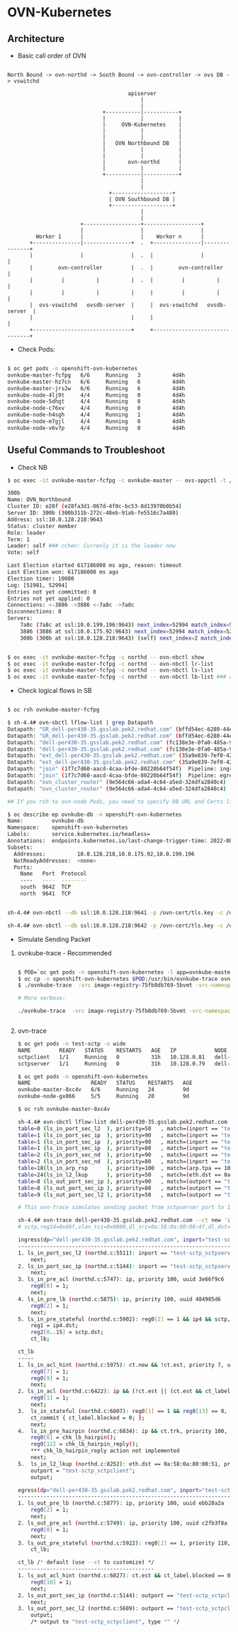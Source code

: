 # OVN-Kubernetes

## Architecture

* Basic call order of OVN

```text

North Bound -> ovn-northd -> South Bound -> ovn-controller -> ovs DB -> vswitchd

                                      apiserver
                                          |
                                          |
                              +-----------|-----------+
                              |           |           |
                              |     OVN-Kubernetes    |
                              |           |           |
                              |           |           |
                              |   OVN Northbound DB   |
                              |           |           |
                              |           |           |
                              |       ovn-northd      |
                              |           |           |
                              +-----------|-----------+
                                          |
                                          |
                                +-------------------+
                                | OVN Southbound DB |
                                +-------------------+
                                          |
                                          |
                       +------------------+------------------+
                       |                  |                  |
         Worker 1      |                  |    Worker n      |
       +---------------|---------------+  .  +---------------|---------------+
       |               |               |  .  |               |               |
       |        ovn-controller         |  .  |        ovn-controller         |
       |         |          |          |  .  |         |          |          |
       |         |          |          |     |         |          |          |
       |  ovs-vswitchd   ovsdb-server  |     |  ovs-vswitchd   ovsdb-server  |
       |                               |     |                               |
       +-------------------------------+     +-------------------------------+
```

* Check Pods:

```bash

$ oc get pods -n openshift-ovn-kubernetes
ovnkube-master-fcfpg   6/6     Running   3          4d4h
ovnkube-master-hz7cn   6/6     Running   6          4d4h
ovnkube-master-jrs2w   6/6     Running   6          4d4h
ovnkube-node-4lj9t     4/4     Running   0          4d4h
ovnkube-node-5dhgt     4/4     Running   0          4d4h
ovnkube-node-c76xv     4/4     Running   0          4d4h
ovnkube-node-h4sgh     4/4     Running   1          4d4h
ovnkube-node-m7gjl     4/4     Running   0          4d4h
ovnkube-node-v6v7p     4/4     Running   0          4d4h
```

## Useful Commands to Troubleshoot

* Check NB

```bash
$ oc exec -it ovnkube-master-fcfpg -c ovnkube-master -- ovs-appctl -t /var/run/ovn/ovnnb_db.ctl cluster/status OVN_Northbound

300b
Name: OVN_Northbound
Cluster ID: e28f (e28fa3d1-067d-4f0c-bc53-8d13970b0b54)
Server ID: 300b (300b311b-272c-48eb-91ab-fe5516c7a480)
Address: ssl:10.0.128.218:9643
Status: cluster member
Role: leader
Term: 1
Leader: self ### cchen: Currenly it is the leader now
Vote: self

Last Election started 617186008 ms ago, reason: timeout
Last Election won: 617186008 ms ago
Election timer: 10000
Log: [51981, 52994]
Entries not yet committed: 0
Entries not yet applied: 0
Connections: <-3886 ->3886 <-7a8c ->7a8c
Disconnections: 0
Servers:
    7a8c (7a8c at ssl:10.0.199.196:9643) next_index=52994 match_index=52993 last msg 2488 ms ago
    3886 (3886 at ssl:10.0.175.92:9643) next_index=52994 match_index=52993 last msg 2488 ms ago
    300b (300b at ssl:10.0.128.218:9643) (self) next_index=2 match_index=52993
```

```bash

$ oc exec -it ovnkube-master-fcfpg -c northd -- ovn-nbctl show
$ oc exec -it ovnkube-master-fcfpg -c northd -- ovn-nbctl lr-list
$ oc exec -it ovnkube-master-fcfpg -c northd -- ovn-nbctl ls-list
$ oc exec -it ovnkube-master-fcfpg -c northd -- ovn-nbctl lb-list ### cchen: lb is the service

```

* Check logical flows in SB

```bash

$ oc rsh ovnkube-master-fcfpg

$ sh-4.4# ovn-sbctl lflow-list | grep Datapath
Datapath: "GR_dell-per430-35.gsslab.pek2.redhat.com" (bffd54ec-6280-44e1-8ab8-cda6e85024fc)  Pipeline: ingress
Datapath: "GR_dell-per430-35.gsslab.pek2.redhat.com" (bffd54ec-6280-44e1-8ab8-cda6e85024fc)  Pipeline: egress
Datapath: "dell-per430-35.gsslab.pek2.redhat.com" (fc138e3e-0fa0-485a-9178-86e990f510d9)  Pipeline: ingress
Datapath: "dell-per430-35.gsslab.pek2.redhat.com" (fc138e3e-0fa0-485a-9178-86e990f510d9)  Pipeline: egress
Datapath: "ext_dell-per430-35.gsslab.pek2.redhat.com" (35a9e839-7ef0-42d5-ab97-523b3ae94dc4)  Pipeline: ingress
Datapath: "ext_dell-per430-35.gsslab.pek2.redhat.com" (35a9e839-7ef0-42d5-ab97-523b3ae94dc4)  Pipeline: egress
Datapath: "join" (1f7c7d60-aacd-4caa-bfde-80220b64f54f)  Pipeline: ingress
Datapath: "join" (1f7c7d60-aacd-4caa-bfde-80220b64f54f)  Pipeline: egress
Datapath: "ovn_cluster_router" (9e564c66-ada4-4c64-a5ed-324dfa2840c4)  Pipeline: ingress
Datapath: "ovn_cluster_router" (9e564c66-ada4-4c64-a5ed-324dfa2840c4)  Pipeline: egress

## If you rsh to ovn-node Pods, you need to specify DB URL and Certs like:

$ oc describe ep ovnkube-db -n openshift-ovn-kubernetes
Name:         ovnkube-db
Namespace:    openshift-ovn-kubernetes
Labels:       service.kubernetes.io/headless=
Annotations:  endpoints.kubernetes.io/last-change-trigger-time: 2022-08-08T09:43:03Z
Subsets:
  Addresses:          10.0.128.218,10.0.175.92,10.0.199.196
  NotReadyAddresses:  <none>
  Ports:
    Name   Port  Protocol
    ----   ----  --------
    south  9642  TCP
    north  9641  TCP


sh-4.4# ovn-nbctl --db ssl:10.0.128.218:9641 -p /ovn-cert/tls.key -c /ovn-cert/tls.crt -C /ovn-ca/ca-bundle.crt show

sh-4.4# ovn-sbctl --db ssl:10.0.128.218:9642 -p /ovn-cert/tls.key -c /ovn-cert/tls.crt -C /ovn-ca/ca-bundle.crt lflow-list
```

* Simulate Sending Packet

1. ovnkube-trace - Recommended

    ```bash

    $ POD=`oc get pods -n openshift-ovn-kubernetes -l app=ovnkube-master |grep -v NAME | awk '{print $1}' | head -n1`
    $ oc cp -n openshift-ovn-kubernetes $POD:/usr/bin/ovnkube-trace ovnkube-trace ### cchen: You need to find a Linux bastion host to run ovnkube-trace
    $ ./ovnkube-trace  -src image-registry-75fb8db769-5bvmt -src-namespace openshift-image-registry -dst dns-default-pxj4t -dst-namespace openshift-dns -udp -dst-port 53 -loglevel 0

    # More verbose:

    ./ovnkube-trace  -src image-registry-75fb8db769-5bvmt -src-namespace openshift-image-registry -dst dns-default-pxj4t -dst-namespace openshift-dns -udp -dst-port 53 -loglevel 2
    ```

    ```bash

2. ovn-trace

    ```bash
    $ oc get pods -n test-sctp -o wide
    NAME         READY   STATUS    RESTARTS   AGE   IP            NODE                                    NOMINATED NODE   READINESS GATES
    sctpclient   1/1     Running   0          31h   10.128.0.81   dell-per430-35.gsslab.pek2.redhat.com   <none>           <none>
    sctpserver   1/1     Running   0          31h   10.128.0.79   dell-per430-35.gsslab.pek2.redhat.com   <none>           <none>

    $ oc get pods -n openshift-ovn-kubernetes
    NAME                   READY   STATUS    RESTARTS   AGE
    ovnkube-master-8xc4v   6/6     Running   24         9d
    ovnkube-node-gx866     5/5     Running   20         9d

    $ oc rsh ovnkube-master-8xc4v

    sh-4.4# ovn-sbctl lflow-list dell-per430-35.gsslab.pek2.redhat.com | grep sctpclient
    table=0 (ls_in_port_sec_l2  ), priority=50   , match=(inport == "test-sctp_sctpclient" && eth.src == {0a:58:0a:80:00:51}), action=(next;)
    table=1 (ls_in_port_sec_ip  ), priority=90   , match=(inport == "test-sctp_sctpclient" && eth.src == 0a:58:0a:80:00:51 && ip4.src == 0.0.0.0 && ip4.dst == 255.255.255.255 && udp.src == 68 && udp.dst == 67), action=(next;)
    table=1 (ls_in_port_sec_ip  ), priority=90   , match=(inport == "test-sctp_sctpclient" && eth.src == 0a:58:0a:80:00:51 && ip4.src == {10.128.0.81}), action=(next;)
    table=1 (ls_in_port_sec_ip  ), priority=80   , match=(inport == "test-sctp_sctpclient" && eth.src == 0a:58:0a:80:00:51 && ip), action=(drop;)
    table=2 (ls_in_port_sec_nd  ), priority=90   , match=(inport == "test-sctp_sctpclient" && eth.src == 0a:58:0a:80:00:51 && arp.sha == 0a:58:0a:80:00:51 && arp.spa == {10.128.0.81}), action=(next;)
    table=2 (ls_in_port_sec_nd  ), priority=80   , match=(inport == "test-sctp_sctpclient" && (arp || nd)), action=(drop;)
    table=18(ls_in_arp_rsp      ), priority=100  , match=(arp.tpa == 10.128.0.81 && arp.op == 1 && inport == "test-sctp_sctpclient"), action=(next;)
    table=24(ls_in_l2_lkup      ), priority=50   , match=(eth.dst == 0a:58:0a:80:00:51), action=(outport = "test-sctp_sctpclient"; output;)
    table=8 (ls_out_port_sec_ip ), priority=90   , match=(outport == "test-sctp_sctpclient" && eth.dst == 0a:58:0a:80:00:51 && ip4.dst == {255.255.255.255, 224.0.0.0/4, 10.128.0.81}), action=(next;)
    table=8 (ls_out_port_sec_ip ), priority=80   , match=(outport == "test-sctp_sctpclient" && eth.dst == 0a:58:0a:80:00:51 && ip), action=(drop;)
    table=9 (ls_out_port_sec_l2 ), priority=50   , match=(outport == "test-sctp_sctpclient" && eth.dst == {0a:58:0a:80:00:51}), action=(output;)

    # This ovn-trace simulates sending packet from sctpserver port to 10.128.0.81

    sh-4.4# ovn-trace dell-per430-35.gsslab.pek2.redhat.com --ct new 'inport == "test-sctp_sctpserver" && eth.src == 0a:58:0a:80:00:4f && ip4.src == {10.128.0.79} && eth.dst == 0a:58:0a:80:00:51 && ip4.dst == {10.128.0.81} && sctp.dst == 30102 && sctp.src == 30102 && sctp'
    # sctp,reg14=0x66f,vlan_tci=0x0000,dl_src=0a:58:0a:80:00:4f,dl_dst=0a:58:0a:80:00:51,nw_src=10.128.0.79,nw_dst=10.128.0.81,nw_tos=0,nw_ecn=0,nw_ttl=0,tp_src=30102,tp_dst=30102

    ingress(dp="dell-per430-35.gsslab.pek2.redhat.com", inport="test-sctp_sctpserver")
    ----------------------------------------------------------------------------------
    1. ls_in_port_sec_l2 (northd.c:5511): inport == "test-sctp_sctpserver" && eth.src == {0a:58:0a:80:00:4f}, priority 50, uuid aff87fc3
        next;
    2. ls_in_port_sec_ip (northd.c:5144): inport == "test-sctp_sctpserver" && eth.src == 0a:58:0a:80:00:4f && ip4.src == {10.128.0.79}, priority 90, uuid 7473bc64
        next;
    3. ls_in_pre_acl (northd.c:5747): ip, priority 100, uuid 3e66f9c6
        reg0[0] = 1;
        next;
    4. ls_in_pre_lb (northd.c:5875): ip, priority 100, uuid 484985d6
        reg0[2] = 1;
        next;
    5. ls_in_pre_stateful (northd.c:5902): reg0[2] == 1 && ip4 && sctp, priority 120, uuid ac2e19b9
        reg1 = ip4.dst;
        reg2[0..15] = sctp.dst;
        ct_lb;

    ct_lb
    -----
    1. ls_in_acl_hint (northd.c:5975): ct.new && !ct.est, priority 7, uuid 2356523d
        reg0[7] = 1;
        reg0[9] = 1;
        next;
    2. ls_in_acl (northd.c:6422): ip && (!ct.est || (ct.est && ct_label.blocked == 1)), priority 1, uuid 4c4ad65b
        reg0[1] = 1;
        next;
    3.  ls_in_stateful (northd.c:6807): reg0[1] == 1 && reg0[13] == 0, priority 100, uuid 109992c7
        ct_commit { ct_label.blocked = 0; };
        next;
    4.  ls_in_pre_hairpin (northd.c:6834): ip && ct.trk, priority 100, uuid 25e90e64
        reg0[6] = chk_lb_hairpin();
        reg0[12] = chk_lb_hairpin_reply();
        *** chk_lb_hairpin_reply action not implemented
        next;
    5.  ls_in_l2_lkup (northd.c:8252): eth.dst == 0a:58:0a:80:00:51, priority 50, uuid 7beafc33
        outport = "test-sctp_sctpclient";
        output;

    egress(dp="dell-per430-35.gsslab.pek2.redhat.com", inport="test-sctp_sctpserver", outport="test-sctp_sctpclient")
    -----------------------------------------------------------------------------------------------------------------
    1. ls_out_pre_lb (northd.c:5877): ip, priority 100, uuid ebb28a2a
        reg0[2] = 1;
        next;
    2. ls_out_pre_acl (northd.c:5749): ip, priority 100, uuid c2fb3f8a
        reg0[0] = 1;
        next;
    3. ls_out_pre_stateful (northd.c:5922): reg0[2] == 1, priority 110, uuid bfbf2db6
        ct_lb;

    ct_lb /* default (use --ct to customize) */
    -------------------------------------------
    1. ls_out_acl_hint (northd.c:6027): ct.est && ct_label.blocked == 0, priority 1, uuid baea188d
        reg0[10] = 1;
        next;
    2. ls_out_port_sec_ip (northd.c:5144): outport == "test-sctp_sctpclient" && eth.dst == 0a:58:0a:80:00:51 && ip4.dst == {255.255.255.255, 224.0.0.0/4, 10.128.0.81}, priority 90, uuid 7051fd2b
        next;
    3. ls_out_port_sec_l2 (northd.c:5609): outport == "test-sctp_sctpclient" && eth.dst == {0a:58:0a:80:00:51}, priority 50, uuid ce99ea0f
        output;
        /* output to "test-sctp_sctpclient", type "" */
    ```
